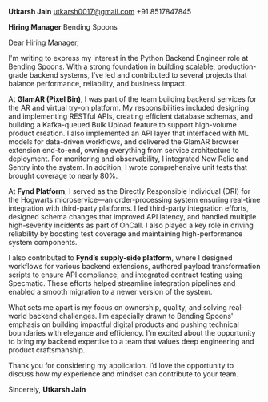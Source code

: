 **Utkarsh Jain**
[utkarsh0017@gmail.com](mailto:utkarsh0017@gmail.com)
+91 8517847845

**Hiring Manager**
Bending Spoons

Dear Hiring Manager,

I'm writing to express my interest in the Python Backend Engineer role at Bending Spoons. With a strong foundation in building scalable, production-grade backend systems, I’ve led and contributed to several projects that balance performance, reliability, and business impact.

At **GlamAR (Pixel Bin)**, I was part of the team building backend services for the AR and virtual try-on platform. My responsibilities included designing and implementing RESTful APIs, creating efficient database schemas, and building a Kafka-queued Bulk Upload feature to support high-volume product creation. I also implemented an API layer that interfaced with ML models for data-driven workflows, and delivered the GlamAR browser extension end-to-end, owning everything from service architecture to deployment. For monitoring and observability, I integrated New Relic and Sentry into the system. In addition, I wrote comprehensive unit tests that brought coverage to nearly 80%.

At **Fynd Platform**, I served as the Directly Responsible Individual (DRI) for the Hogwarts microservice—an order-processing system ensuring real-time integration with third-party platforms. I led third-party integration efforts, designed schema changes that improved API latency, and handled multiple high-severity incidents as part of OnCall. I also played a key role in driving reliability by boosting test coverage and maintaining high-performance system components.

I also contributed to **Fynd’s supply-side platform**, where I designed workflows for various backend extensions, authored payload transformation scripts to ensure API compliance, and integrated contract testing using Specmatic. These efforts helped streamline integration pipelines and enabled a smooth migration to a newer version of the system.

What sets me apart is my focus on ownership, quality, and solving real-world backend challenges. I’m especially drawn to Bending Spoons' emphasis on building impactful digital products and pushing technical boundaries with elegance and efficiency. I'm excited about the opportunity to bring my backend expertise to a team that values deep engineering and product craftsmanship.

Thank you for considering my application. I’d love the opportunity to discuss how my experience and mindset can contribute to your team.

Sincerely,
**Utkarsh Jain**
